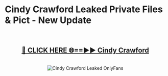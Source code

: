 # Cindy Crawford Leaked Private Files & Pict - New Update
<br>
<div align="center">
<h2><a href="https://mediafilles.blogspot.com/?title=Cindy_Crawford" rel="nofollow">🔴 CLICK HERE 🌐==►► Cindy Crawford</a></h2>
<br>
<a href="https://mediafilles.blogspot.com/?title=Cindy_Crawford" rel="nofollow" data-target="animated-image.originalLink"><img src="https://i.ibb.co.com/WyWwxjT/player-gif2.gif" alt="Cindy Crawford Leaked OnlyFans" style="max-width: 100%; display: inline-block;" data-target="animated-image.originalImage"></a>
</div>
<br>